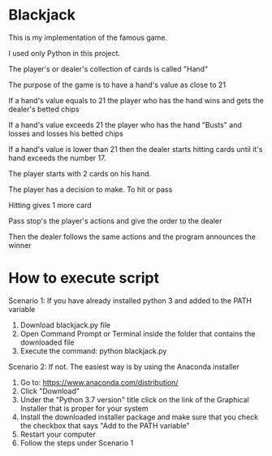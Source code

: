 # Blackjack

This is my implementation of the famous game.

I used only Python in this project.

The player's or dealer's collection of cards is called "Hand"

The purpose of the game is to have a hand's value as close to 21

If a hand's value equals to 21 the player who has the hand wins and gets the dealer's betted chips

If a hand's value exceeds 21 the player who has the hand "Busts" and losses and losses his betted chips

If a hand's value is lower than 21 then the dealer starts hitting cards until it's hand exceeds the number 17. 

The player starts with 2 cards on his hand.

The player has a decision to make. To hit or pass

Hitting gives 1 more card

Pass stop's the player's actions and give the order to the dealer

Then the dealer follows the same actions and the program announces the winner

# How to execute script

Scenario 1: If you have already installed python 3 and added to the PATH variable

1. Download blackjack.py file
2. Open Command Prompt or Terminal inside the folder that contains the downloaded file
3. Execute the command: python blackjack.py

Scenario 2: If not. The easiest way is by using the Anaconda installer

1. Go to: https://www.anaconda.com/distribution/
2. Click "Download"
3. Under the "Python 3.7 version" title click on the link of the Graphical Installer that is proper for your system
4. Install the downloaded installer package and make sure that you check the checkbox that says "Add to the PATH variable"
5. Restart your computer
6. Follow the steps under Scenario 1
